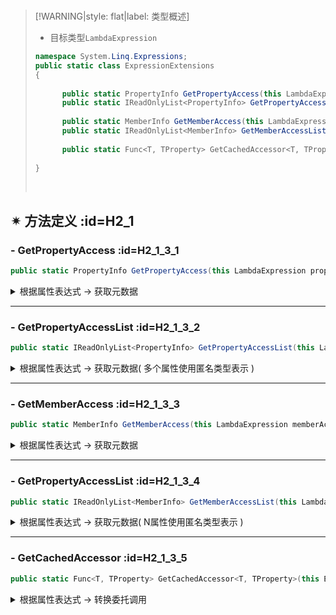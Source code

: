 <br/>



>[!WARNING|style: flat|label: 类型概述]
>
>- 目标类型`LambdaExpression`
>
>```csharp
>namespace System.Linq.Expressions;
>public static class ExpressionExtensions
>{
>    
>       public static PropertyInfo GetPropertyAccess(this LambdaExpression propertyAccessExpression);
>       public static IReadOnlyList<PropertyInfo> GetPropertyAccessList(this LambdaExpression propertyAccessExpression);
>    
>       public static MemberInfo GetMemberAccess(this LambdaExpression memberAccessExpression);
>       public static IReadOnlyList<MemberInfo> GetMemberAccessList(this LambdaExpression memberAccessExpression);
>    
>       public static Func<T, TProperty> GetCachedAccessor<T, TProperty>(this Expression<Func<T, TProperty>> expression, bool isCache = true);
>    
>}
>
>
>```
>
>
>
><br/>

## ✴ 方法定义 :id=H2_1

### - <span class='spMethod'>GetPropertyAccess</span>  :id=H2_1_3_1

```csharp
public static PropertyInfo GetPropertyAccess(this LambdaExpression propertyAccessExpression);

```



<details><summary class='spSummary'>根据属性表达式 → 获取元数据</summary> 
<!-- start -->   

>**参数项**
>
>- `[ propertyAccessExpression ]`属性表达式<span style='color:Blue'>( this )</span>
>
> ---
>
>
>
>**返回值**
>
>- `[ PropertyInfo ]`属性元数据<span style='color:red'>[ 表达式无效返回`Null`]</span>
>
><br/>

```csharp
public class T1
{
      public int Key { get; set; }
}

public class T1Builder<T>
{
      public static PropertyInfo GetPropertyAccess<TProperty>(Expression<Func<T, TProperty>> expression)
          => expression.GetPropertyAccess();
}


```

```csharp
PropertyInfo p1 = T1Builder<T1>.GetPropertyAccess(x => x.Key1);
Assert.AreEqual(p1.Name, nameof(T1.Key1));  //True

Expression<Func<T1, int>> expression = x => x.Key1;
PropertyInfo p2 = expression.GetPropertyAccess();
Assert.AreEqual(p2.Name, nameof(T1.Key1));  //True

Assert.AreSame(p1, p2);           

//无效的表达式
//Expression<Func<T1, int>> expression = x => x.Key + 30;
//PropertyInfo key3 = expression.GetPropertyAccess();
//Assert.IsNull(key3);


```



<!-- end --> 
</details>

---



### - <span class='spMethod'>GetPropertyAccessList</span> :id=H2_1_3_2

```csharp
public static IReadOnlyList<PropertyInfo> GetPropertyAccessList(this LambdaExpression propertyAccessExpression);

```

<details><summary class='spSummary'>根据属性表达式 → 获取元数据( 多个属性使用匿名类型表示 )</summary> 
<!-- start -->    


>**参数项**
>
>- `[ propertyAccessExpression ]`属性表达式<span style='color:Blue'>( this )</span>
>
> ---
>
>**返回值**
>
>- `[ IReadOnlyList<PropertyInfo> ]`属性元数据<span style='color:red'>[ 表达式无效返回`Null`]</span>
>
> <br/>

```csharp
public class T1
{
     public int Key1 { get; set; }
	 public int Key2 { get; set; }
}

public class T1Builder<T>
{
     public static IReadOnlyList<PropertyInfo> GetPropertyAccessAll<TProperty>(Expression<Func<T, TProperty>> expression)
         => expression.GetPropertyAccessList();
}


```

```csharp
IReadOnlyList<PropertyInfo> props = T1Builder<T1>.GetPropertyAccessAll(x => new { x.Key1, x.Key2 });
Assert.IsTrue(props.Any(x => x.Name.Equals(nameof(T1.Key1))));
Assert.IsTrue(props.Any(x => x.Name.Equals(nameof(T1.Key2)))); 


```



<!-- end --> 
</details>

---



### - <span class='spMethod'>GetMemberAccess</span> :id=H2_1_3_3

```csharp
public static MemberInfo GetMemberAccess(this LambdaExpression memberAccessExpression);

```

<details><summary class='spSummary'>根据属性表达式 → 获取元数据</summary> 
<!-- start -->    


>**参数项**
>
>- `[ memberAccessExpression ]`属性表达式<span style='color:Blue'>( this )</span>
>
> ---
>
>**返回值**
>
>- `[ MemberInfo ]`属性元数据<span style='color:red'>[ 表达式只支持`PropertyInfo`，表达式无效返回`Null`]</span>
>
><br/>

<!-- end --> 
</details>

---



### - <span class='spMethod'>GetPropertyAccessList</span> :id=H2_1_3_4

```csharp
public static IReadOnlyList<MemberInfo> GetMemberAccessList(this LambdaExpression memberAccessExpression);

```

<details><summary class='spSummary'>根据属性表达式 → 获取元数据( N属性使用匿名类型表示 )</summary> 
<!-- start -->    



>**参数项**
>
>- `[ memberAccessExpression ]`属性表达式<span style='color:Blue'>( this )</span>
>
> ---
>
>**返回值**
>
>- `[ IReadOnlyList<MemberInfo> ]`属性元数据集合<span style='color:red'>[ 表达式只支持`PropertyInfo`，表达式无效返回`Null`]</span>
>
><br/>

<!-- end --> 
</details>

---



### - <span class='spMethod'>GetCachedAccessor</span> :id=H2_1_3_5

```csharp
public static Func<T, TProperty> GetCachedAccessor<T, TProperty>(this Expression<Func<T, TProperty>> expression, bool isCache = true);

```

<details><summary class='spSummary'>根据属性表达式 → 转换委托调用</summary> 
<!-- start -->    


>**参数项**
>
>- `[ expression ]`属性表达式
>
> 
><br/>
>
> - `[ isCache ]`是否缓存委托对象<span style='color:red'>[ 默认：已缓存 ]</span>
>
>
>---
> 
>**返回值**
>
>- `[ Func<T, TProperty> `]表达式委托对象
>
>
><br/>

```csharp
public class T1
{
     public int Key1 { get; set; }
     public int Key2 { get; set; }
}


```

```csharp
T1 v = new T1 { Key1 = 30, Key2 = 40 };

Expression<Func<T1, int>> expression1 = x => x.Key1;
Func<T1, int> fun1 = expression1.GetCachedAccessor();
Func<T1, int> fun2 = expression1.GetCachedAccessor();
Assert.IsTrue(fun1.Equals(fun2));     
Assert.AreEqual(fun1.Invoke(v), 30); 

//注意: 引用自由变量可能导致[ 内存泄漏 ]
Expression<Func<T1, int>> expression2 = x => x.Key1 + 30;
Func<T1, int> fun3 = expression2.GetCachedAccessor();
Assert.AreEqual(fun3.Invoke(v), 60); 


```



<!-- end --> 
</details>
